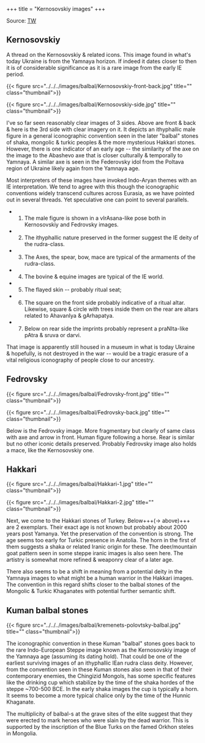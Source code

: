 +++
title = "Kernosovskiy images"
+++

Source: [TW](https://rattibha.com/thread/1511958224848797696?lang=en)

## Kernosovskiy
A thread on the Kernosovskiy & related icons. This image found in what's today Ukraine is from the Yamnaya horizon. If indeed it dates closer to then it is of considerable significance as it is a rare image from the early IE period. 

{{< figure src="../../../images/balbal/Kernosovskiy-front-back.jpg" title="" class="thumbnail">}}

{{< figure src="../../../images/balbal/Kernosovskiy-side.jpg" title="" class="thumbnail">}}

I've so far seen reasonably clear images of 3 sides. Above are front & back & here is the 3rd side with clear imagery on it. It depicts an ithyphallic male figure in a general iconographic convention seen in the later "balbal" stones of shaka, mongolic & turkic peoples & the more mysterious Hakkari stones. However, there is one indicator of an early age -- the similarity of the axe on the image to the Abashevo axe that is closer culturally & temporally to Yamnaya. A similar axe is seen in the Federovsky idol from the Poltava region of Ukraine likely again from the Yamnaya age.

Most interpreters of these images have invoked Indo-Aryan themes with an IE interpretation. We tend to agree with this though the iconographic conventions widely transcend cultures across Eurasia, as we have pointed out in several threads. Yet speculative one can point to several parallels. 

- 1. The male figure is shown in a vIrAsana-like pose both in Kernosovskiy and Fedrovsky images. 
- 2. The ithyphallic nature preserved in the former suggest the IE deity of the rudra-class.
- 3. The Axes, the spear, bow, mace are typical of the armaments of the rudra-class.
- 4. The bovine & equine images are typical of the IE world. 
- 5. The flayed skin -- probably ritual seat; 
- 6. The square on the front side probably indicative of a ritual altar. Likewise, square & circle with trees inside them on the rear are altars related to AhavanIya & gArhapatya.
- 7. Below on rear side the imprints probably represent a praNIta-like pAtra & sruva or darvi.

That image is apparently still housed in a museum in what is today Ukraine & hopefully, is not destroyed in the war -- would be a tragic erasure of a vital religious iconography of people close to our ancestry.

## Fedrovsky

{{< figure src="../../../images/balbal/Fedrovsky-front.jpg" title="" class="thumbnail">}}

{{< figure src="../../../images/balbal/Fedrovsky-back.jpg" title="" class="thumbnail">}}

Below is the Fedrovsky image. More fragmentary but clearly of same class with axe and arrow in front. Human figure following a horse. Rear is similar but no other iconic details preserved. Probably Fedrovsky image also holds a mace, like the Kernosovskiy one. 


## Hakkari

{{< figure src="../../../images/balbal/Hakkari-1.jpg" title="" class="thumbnail">}}

{{< figure src="../../../images/balbal/Hakkari-2.jpg" title="" class="thumbnail">}}

Next, we come to the Hakkari stones of Turkey. Below+++(→ above)+++ are 2 exemplars. Their exact age is not known but probably about 2000 years post Yamanya. Yet the preservation of the convention is strong. The age seems too early for Turkic presence in Anatolia. The horn in the first of them suggests a shaka or related Iranic origin for these. The deer/mountain goat pattern seen in some steppe iranic images is also seen here. The artistry is somewhat more refined & weaponry clear of a later age.

There also seems to be a shift in meaning from a potential deity in the Yamnaya images to what might be a human warrior in the Hakkari images. The convention in this regard shifts closer to the balbal stones of the Mongolic & Turkic Khaganates with potential further semantic shift.

## Kuman balbal stones
{{< figure src="../../../images/balbal/kremenets-polovtsky-balbal.jpg" title="" class="thumbnail">}}

The iconographic convention in these Kuman "balbal" stones goes back to the rare Indo-European Steppe image known as the Kernosovskiy image of the Yamnaya age (assuming its dating hold). That could be one of the earliest surviving images of an ithyphallic IEan rudra class deity. However, from the convention seen in these Kuman stones also seen in that of their contemporary enemies, the Chingizid Mongols, has some specific features like the drinking cup which stabilize by the time of the shaka hordes of the steppe ~700-500 BCE. In the early shaka images the cup is typically a horn. It seems to become a more typical chalice only by the time of the Hunnic Khaganate. 

The multiplicity of balbal-s at the grave sites of the elite suggest that they were erected to mark heroes who were slain by the dead warrior. This is supported by the inscription of the Blue Turks on the famed Orkhon steles in Mongolia.